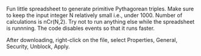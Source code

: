 Fun little spreadsheet to generate primitive Pythagorean triples.
Make sure to keep the input integer N relatively small i.e., under 1000.
Number of calculations is nCr(N,2). 
Try not to run anything else while the spreadsheet is runnning.
The code disables events so that it runs faster.

After downloading, right-click on the file, select Properties, General, Security, Unblock, Apply.
